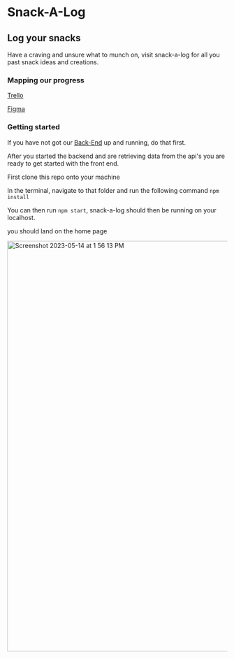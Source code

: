 # Snack-A-Log 
## Log your snacks
Have a craving and unsure what to munch on, visit snack-a-log for all you past snack ideas and creations.  

### Mapping our progress
[Trello](https://trello.com/b/QnFdarGf/group-project-snackalog)

[Figma](https://www.figma.com/file/tzSWmQKFSKWXb766a0FnEb/snack-a-log?type=whiteboard&node-id=703-404&t=3R5nxsK7ZmRyLjUR-0)


### Getting started
If you have not got our [Back-End](https://github.com/felizj17/snackalog_back_end) up and running, do that first.

After you started the backend and are retrieving data from the api's you are ready to get started with the front end.

First clone this repo onto your machine

In the terminal, navigate to that folder and run the following command `npm install`

You can then run `npm start`, snack-a-log should then be running on your localhost.

you should land on the home page 

<img width="940" alt="Screenshot 2023-05-14 at 1 56 13 PM" src="https://github.com/SuperNinjaEv/snackalog_front_end/assets/37090868/a65a6f5e-6de6-4429-925f-169b622b4c0e">

